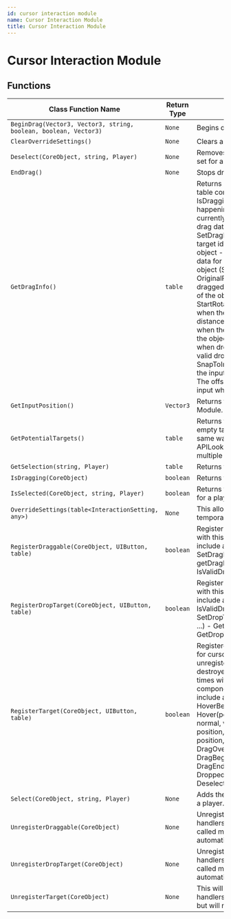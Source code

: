 ```yaml
---
id: cursor interaction module
name: Cursor Interaction Module
title: Cursor Interaction Module
---
```


# Cursor Interaction Module

## Functions

| Class Function Name | Return Type | Description | Tags |
| ------------------- | ----------- | ----------- | ---- |
| `BeginDrag(Vector3, Vector3, string, boolean, boolean, Vector3)` | `None` | Begins dragging the current target. | None |
| `ClearOverrideSettings()` | `None` | Clears any override settings if they exist. | None |
| `Deselect(CoreObject, string, Player)` | `None` | Removes the target from the current selection set for a player. | None |
| `EndDrag()` | `None` | Stops dragging the current target. | None |
| `GetDragInfo()` | `table` | Returns a table with drag information. This table contains the following information: - IsDragging - True if a drag is currently happening - DragTarget - The target currently being dragged - DragData - Any drag data associated with the target (See SetDragData()) - DropTargetId - Any drop target id for a target underneath the dragged object - DropTargetData - Any drop target data for a target underneath the dragged object (See SetDropTargetData()) - OriginalParent - The original parent of the dragged object - StartPosition - The position of the object when the drag started - StartRotation - The rotation of the object when the drag started - InputOffset - The distance between the input and the object when the drag started - ResetOnDrop - If true the object will reset its position and rotation when dropped - ValidDropTargetIds - The valid drop target ids for this object - SnapToInput - If true the object will move to the input when the drag starts - SnapOffset - The offset the object will maintain from the input while being dragged | None |
| `GetInputPosition()` | `Vector3` | Returns the current position for this Input Module. | None |
| `GetPotentialTargets()` | `table` | Returns the current potential targets or an empty table. This module does not work in the same way as APIPointerInteractionModule and APILookInteractionModule so it cannot track multiple potential targets. | None |
| `GetSelection(string, Player)` | `table` | Returns the selection set for a player. | None |
| `IsDragging(CoreObject)` | `boolean` | Returns true if the target is being dragged. | None |
| `IsSelected(CoreObject, string, Player)` | `boolean` | Returns true if the target is in the selection set for a player. | None |
| `OverrideSettings(table<InteractionSetting, any>)` | `None` | This allows objects using this module to temporarily override settings. | None |
| `RegisterDraggable(CoreObject, UIButton, table)` | `boolean` | Registers a draggable target and handlers with this input module. The handlers can include any of the below callbacks: - SetDragData(isValidDragFunction, getDragProxyFunction, ...) - GetDragData() - IsValidDrag() - GetDragProxy() | None |
| `RegisterDropTarget(CoreObject, UIButton, table)` | `boolean` | Registers a drop target and handlers to use with this input module. The handlers can include any of the below callbacks: - IsValidDropTarget(dropTargetIds, ...) - SetDropTargetData(isValidDropTargetFunction, ...) - GetDropTargetId() - GetDropTargetData() | None |
| `RegisterTarget(CoreObject, UIButton, table)` | `boolean` | Registered targets will be checked each frame for cursor interactions. Targets will be unregistered automatically when they are destroyed. A target can be registered multiple times with different handlers to allow components to stack. The handlers can include any of the below callbacks: - HoverBegin(position, normal) - Hover(position, normal) - HoverEnd(position, normal, wasDragging) - PressBegin(binding, position, normal) - PressEnd(binding, position, normal, wasDragging) - DragOverBegin() - DragOverEnd() - DragBegin(position, normal) - DragEnd(position, normal) - Dropped(position, normal, ...) - Selected() - Deselected() - SetData(component, ...) | None |
| `Select(CoreObject, string, Player)` | `None` | Adds the target to the current selection set for a player. | None |
| `UnregisterDraggable(CoreObject)` | `None` | Unregisters a draggable and all of its input handlers with this input module. It can be called manually if needed but will normally be automatically called. | None |
| `UnregisterDropTarget(CoreObject)` | `None` | Unregisters a drop target and all of its handlers with this input module. It can be called manually if needed but will normally be automatically called. | None |
| `UnregisterTarget(CoreObject)` | `None` | This will unregister a target and all of its input handlers. It can be called manually if needed but will normally be automatically called. | None |
